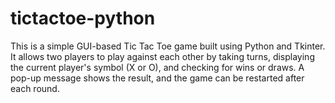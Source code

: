 # tictactoe-python
This is a simple GUI-based Tic Tac Toe game built using Python and Tkinter. It allows two players to play against each other by taking turns, displaying the current player's symbol (X or O), and checking for wins or draws. A pop-up message shows the result, and the game can be restarted after each round.
